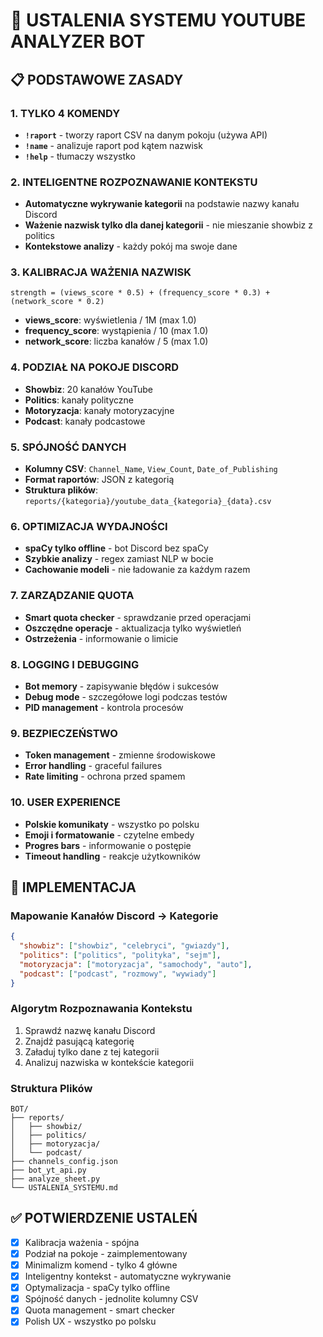# 🎯 USTALENIA SYSTEMU YOUTUBE ANALYZER BOT

## 📋 **PODSTAWOWE ZASADY**

### 1. **TYLKO 4 KOMENDY**
- **`!raport`** - tworzy raport CSV na danym pokoju (używa API)
- **`!name`** - analizuje raport pod kątem nazwisk
- **`!help`** - tłumaczy wszystko

### 2. **INTELIGENTNE ROZPOZNAWANIE KONTEKSTU**
- **Automatyczne wykrywanie kategorii** na podstawie nazwy kanału Discord
- **Ważenie nazwisk tylko dla danej kategorii** - nie mieszanie showbiz z politics
- **Kontekstowe analizy** - każdy pokój ma swoje dane

### 3. **KALIBRACJA WAŻENIA NAZWISK**
```
strength = (views_score * 0.5) + (frequency_score * 0.3) + (network_score * 0.2)
```
- **views_score**: wyświetlenia / 1M (max 1.0)
- **frequency_score**: wystąpienia / 10 (max 1.0)  
- **network_score**: liczba kanałów / 5 (max 1.0)

### 4. **PODZIAŁ NA POKOJE DISCORD**
- **Showbiz**: 20 kanałów YouTube
- **Politics**: kanały polityczne
- **Motoryzacja**: kanały motoryzacyjne
- **Podcast**: kanały podcastowe

### 5. **SPÓJNOŚĆ DANYCH**
- **Kolumny CSV**: `Channel_Name`, `View_Count`, `Date_of_Publishing`
- **Format raportów**: JSON z kategorią
- **Struktura plików**: `reports/{kategoria}/youtube_data_{kategoria}_{data}.csv`

### 6. **OPTIMIZACJA WYDAJNOŚCI**
- **spaCy tylko offline** - bot Discord bez spaCy
- **Szybkie analizy** - regex zamiast NLP w bocie
- **Cachowanie modeli** - nie ładowanie za każdym razem

### 7. **ZARZĄDZANIE QUOTA**
- **Smart quota checker** - sprawdzanie przed operacjami
- **Oszczędne operacje** - aktualizacja tylko wyświetleń
- **Ostrzeżenia** - informowanie o limicie

### 8. **LOGGING I DEBUGGING**
- **Bot memory** - zapisywanie błędów i sukcesów
- **Debug mode** - szczegółowe logi podczas testów
- **PID management** - kontrola procesów

### 9. **BEZPIECZEŃSTWO**
- **Token management** - zmienne środowiskowe
- **Error handling** - graceful failures
- **Rate limiting** - ochrona przed spamem

### 10. **USER EXPERIENCE**
- **Polskie komunikaty** - wszystko po polsku
- **Emoji i formatowanie** - czytelne embedy
- **Progres bars** - informowanie o postępie
- **Timeout handling** - reakcje użytkowników

## 🔧 **IMPLEMENTACJA**

### **Mapowanie Kanałów Discord → Kategorie**
```json
{
  "showbiz": ["showbiz", "celebryci", "gwiazdy"],
  "politics": ["politics", "polityka", "sejm"],
  "motoryzacja": ["motoryzacja", "samochody", "auto"],
  "podcast": ["podcast", "rozmowy", "wywiady"]
}
```

### **Algorytm Rozpoznawania Kontekstu**
1. Sprawdź nazwę kanału Discord
2. Znajdź pasującą kategorię
3. Załaduj tylko dane z tej kategorii
4. Analizuj nazwiska w kontekście kategorii

### **Struktura Plików**
```
BOT/
├── reports/
│   ├── showbiz/
│   ├── politics/
│   ├── motoryzacja/
│   └── podcast/
├── channels_config.json
├── bot_yt_api.py
├── analyze_sheet.py
└── USTALENIA_SYSTEMU.md
```

## ✅ **POTWIERDZENIE USTALEŃ**
- [x] Kalibracja ważenia - spójna
- [x] Podział na pokoje - zaimplementowany
- [x] Minimalizm komend - tylko 4 główne
- [x] Inteligentny kontekst - automatyczne wykrywanie
- [x] Optymalizacja - spaCy tylko offline
- [x] Spójność danych - jednolite kolumny CSV
- [x] Quota management - smart checker
- [x] Polish UX - wszystko po polsku 
